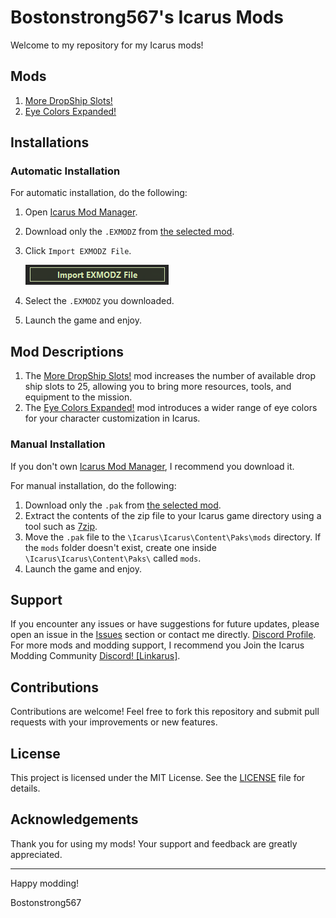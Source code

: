 # Bostonstrong567's Icarus Mods

Welcome to my repository for my Icarus mods!

## Mods

1. [More DropShip Slots!](Mods/More%20Drop%20Ship%20Slots)
2. [Eye Colors Expanded!](Mods/Eye%20Colors%20Expanded!)

## Installations

### Automatic Installation

For automatic installation, do the following:

1. Open [Icarus Mod Manager](https://projectdaedalus.app/tools).
2. Download only the `.EXMODZ` from [the selected mod](Mods).
3. Click `Import EXMODZ File`.

    ![Tutorial Button](Images/Import.png)

4. Select the `.EXMODZ` you downloaded.
5. Launch the game and enjoy.

## Mod Descriptions

1. The [More DropShip Slots!](Mods/More%20Drop%20Ship%20Slots) mod increases the number of available drop ship slots to 25, allowing you to bring more resources, tools, and equipment to the mission.
2. The [Eye Colors Expanded!](Mods/Eye%20Colors%20Expanded!) mod introduces a wider range of eye colors for your character customization in Icarus.

### Manual Installation

If you don't own [Icarus Mod Manager](https://projectdaedalus.app/tools), I recommend you download it.

For manual installation, do the following:

1. Download only the `.pak` from [the selected mod](Mods).
2. Extract the contents of the zip file to your Icarus game directory using a tool such as [7zip](https://www.7-zip.org).
3. Move the `.pak` file to the `\Icarus\Icarus\Content\Paks\mods` directory. If the `mods` folder doesn't exist, create one inside `\Icarus\Icarus\Content\Paks\` called `mods`.
4. Launch the game and enjoy.

## Support

If you encounter any issues or have suggestions for future updates, please open an issue in the [Issues](https://github.com/bostonstrong567/Bostonstrong567-Icarus-Mods/issues) section or contact me directly. [Discord Profile](https://discordapp.com/users/267368849228169217). For more mods and modding support, I recommend you Join the Icarus Modding Community [Discord! [Linkarus]](https://discord.gg/linkarus-icarus-modding-936621749733302292).

## Contributions

Contributions are welcome! Feel free to fork this repository and submit pull requests with your improvements or new features.

## License

This project is licensed under the MIT License. See the [LICENSE](LICENSE) file for details.

## Acknowledgements

Thank you for using my mods! Your support and feedback are greatly appreciated.

---

Happy modding!

Bostonstrong567
